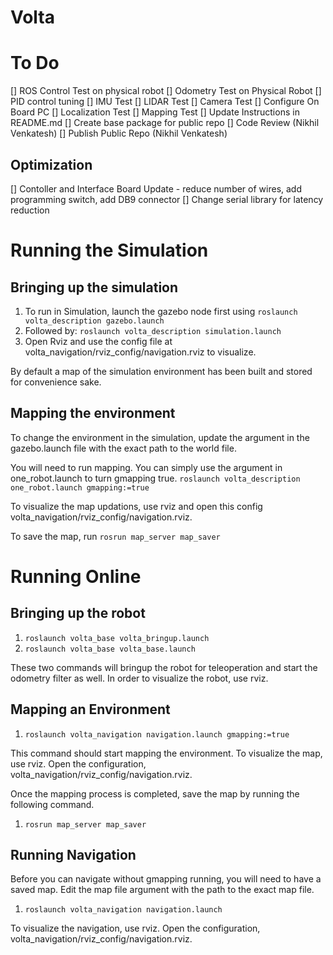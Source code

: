 # Volta

# To Do

[] ROS Control Test on physical robot
[] Odometry Test on Physical Robot
[] PID control tuning
[] IMU Test
[] LIDAR Test
[] Camera Test
[] Configure On Board PC
[] Localization Test
[] Mapping Test
[] Update Instructions in README.md
[] Create  base package for public repo
[] Code Review (Nikhil Venkatesh)
[] Publish Public Repo (Nikhil Venkatesh)

## Optimization

[] Contoller and Interface Board Update - reduce number of wires, add programming switch, add DB9 connector
[] Change serial library for latency reduction

# Running the Simulation

## Bringing up the simulation
1. To run in Simulation, launch the gazebo node first using
```roslaunch volta_description gazebo.launch```
2. Followed by:
```roslaunch volta_description simulation.launch```
3. Open Rviz and use the config file at volta_navigation/rviz_config/navigation.rviz to visualize.

By default a map of the simulation environment has been built and stored for convenience sake. 

## Mapping the environment 
To change the environment in the simulation, update the argument in the gazebo.launch file with the exact path to the world file.

You will need to run mapping. You can simply use the argument in one_robot.launch to turn gmapping true.
```roslaunch volta_description one_robot.launch gmapping:=true```

To visualize the map updations, use rviz and open this config volta_navigation/rviz_config/navigation.rviz.

To save the map, run ```rosrun map_server map_saver```

# Running Online

## Bringing up the robot
1. ```roslaunch volta_base volta_bringup.launch```
2. ```roslaunch volta_base volta_base.launch```

These two commands will bringup the robot for teleoperation and start the odometry filter as well. In order to visualize the robot, use rviz.

## Mapping an Environment
1. ```roslaunch volta_navigation navigation.launch gmapping:=true```

This command should start mapping the environment. To visualize the map, use rviz. Open the configuration, volta_navigation/rviz_config/navigation.rviz.

Once the mapping process is completed, save the map by running the following command.
1. ```rosrun map_server map_saver```

## Running Navigation
Before you can navigate without gmapping running, you will need to have a saved map. 
Edit the map file argument with the path to the exact map file.

1. ```roslaunch volta_navigation navigation.launch```

To visualize the navigation, use rviz. Open the configuration, volta_navigation/rviz_config/navigation.rviz.
